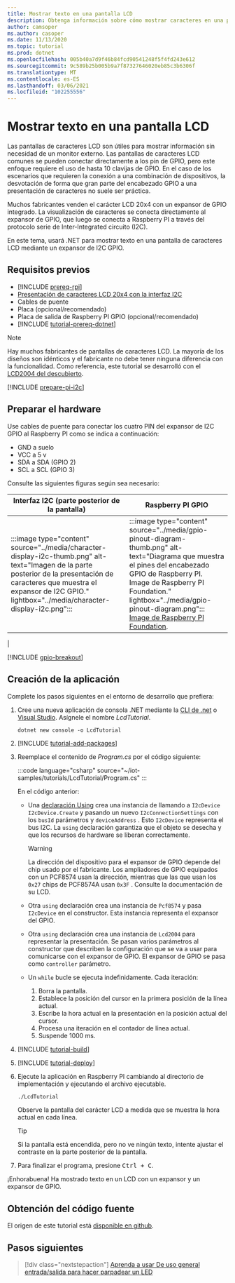 ```yaml
---
title: Mostrar texto en una pantalla LCD
description: Obtenga información sobre cómo mostrar caracteres en una pantalla de cristal líquido con las bibliotecas de IoT de .NET.
author: camsoper
ms.author: casoper
ms.date: 11/13/2020
ms.topic: tutorial
ms.prod: dotnet
ms.openlocfilehash: 005b40a7d9f46b84fcd90541248f5f4fd243e612
ms.sourcegitcommit: 9c589b25b005b9a7f87327646020eb85c3b6306f
ms.translationtype: MT
ms.contentlocale: es-ES
ms.lasthandoff: 03/06/2021
ms.locfileid: "102255556"
---
```

<!--markdownlint-disable DOCSMD011 -->
# <a name="display-text-on-an-lcd"></a>Mostrar texto en una pantalla LCD

Las pantallas de caracteres LCD son útiles para mostrar información sin necesidad de un monitor externo. Las pantallas de caracteres LCD comunes se pueden conectar directamente a los pin de GPIO, pero este enfoque requiere el uso de hasta 10 clavijas de GPIO. En el caso de los escenarios que requieren la conexión a una combinación de dispositivos, la desvotación de forma que gran parte del encabezado GPIO a una presentación de caracteres no suele ser práctica.

Muchos fabricantes venden el carácter LCD 20x4 con un expansor de GPIO integrado. La visualización de caracteres se conecta directamente al expansor de GPIO, que luego se conecta a Raspberry PI a través del protocolo serie de Inter-Integrated circuito (I2C).

En este tema, usará .NET para mostrar texto en una pantalla de caracteres LCD mediante un expansor de I2C GPIO.

## <a name="prerequisites"></a>Requisitos previos

- [!INCLUDE [prereq-rpi](../includes/prereq-rpi.md)]
- [Presentación de caracteres LCD 20x4 con la interfaz I2C](https://www.bing.com/images/search?q=20x4+lcd+display+with+i2c)
- Cables de puente
- Placa (opcional/recomendado)
- Placa de salida de Raspberry PI GPIO (opcional/recomendado)
- [!INCLUDE [tutorial-prereq-dotnet](../includes/tutorial-prereq-dotnet.md)]

> [!NOTE]
> Hay muchos fabricantes de pantallas de caracteres LCD. La mayoría de los diseños son idénticos y el fabricante no debe tener ninguna diferencia con la funcionalidad. Como referencia, este tutorial se desarrolló con el [LCD2004 del descubierto](https://www.sunfounder.com/lcd2004-module.html).

[!INCLUDE [prepare-pi-i2c](../includes/prepare-pi-i2c.md)]

## <a name="prepare-the-hardware"></a>Preparar el hardware

Use cables de puente para conectar los cuatro PIN del expansor de I2C GPIO al Raspberry PI como se indica a continuación:

- GND a suelo
- VCC a 5 v
- SDA a SDA (GPIO 2)
- SCL a SCL (GPIO 3)

Consulte las siguientes figuras según sea necesario:

| Interfaz I2C (parte posterior de la pantalla) | Raspberry PI GPIO |
|---------------------------------|-------------------|
| :::image type="content" source="../media/character-display-i2c-thumb.png" alt-text="Imagen de la parte posterior de la presentación de caracteres que muestra el expansor de I2C GPIO." lightbox="../media/character-display-i2c.png"::: | :::image type="content" source="../media/gpio-pinout-diagram-thumb.png" alt-text="Diagrama que muestra el pines del encabezado GPIO de Raspberry PI. Image de Raspberry PI Foundation." lightbox="../media/gpio-pinout-diagram.png":::<br />[Image de Raspberry PI Foundation](https://www.raspberrypi.org/documentation/usage/gpio/).
 |

[!INCLUDE [gpio-breakout](../includes/gpio-breakout.md)]

## <a name="create-the-app"></a>Creación de la aplicación

Complete los pasos siguientes en el entorno de desarrollo que prefiera:

1. Cree una nueva aplicación de consola .NET mediante la [CLI de .net](../../core/tools/dotnet-new.md) o [Visual Studio](../../core/tutorials/with-visual-studio.md). Asígnele el nombre *LcdTutorial*.

    ```dotnetcli
    dotnet new console -o LcdTutorial
    ```

1. [!INCLUDE [tutorial-add-packages](../includes/tutorial-add-packages.md)]
1. Reemplace el contenido de *Program.cs* por el código siguiente:

    :::code language="csharp" source="~/iot-samples/tutorials/LcdTutorial/Program.cs" :::

    En el código anterior:

    - Una [declaración Using](../../csharp/whats-new/csharp-8.md#using-declarations) crea una instancia de llamando a `I2cDevice` `I2cDevice.Create` y pasando un nuevo `I2cConnectionSettings` con los `busId` parámetros y `deviceAddress` . Esto `I2cDevice` representa el bus I2C. La `using` declaración garantiza que el objeto se desecha y que los recursos de hardware se liberan correctamente.

        > [!WARNING]
        > La dirección del dispositivo para el expansor de GPIO depende del chip usado por el fabricante. Los ampliadores de GPIO equipados con un PCF8574 usan la dirección, mientras que las que usan los `0x27` chips de PCF8574A usan `0x3F` . Consulte la documentación de su LCD.

    - Otra `using` declaración crea una instancia de `Pcf8574` y pasa `I2cDevice` en el constructor. Esta instancia representa el expansor del GPIO.
    - Otra `using` declaración crea una instancia de `Lcd2004` para representar la presentación. Se pasan varios parámetros al constructor que describen la configuración que se va a usar para comunicarse con el expansor de GPIO. El expansor de GPIO se pasa como `controller` parámetro.
    - Un `while` bucle se ejecuta indefinidamente. Cada iteración:
        1. Borra la pantalla.
        1. Establece la posición del cursor en la primera posición de la línea actual.
        1. Escribe la hora actual en la presentación en la posición actual del cursor.
        1. Procesa una iteración en el contador de línea actual.
        1. Suspende 1000 ms.

1. [!INCLUDE [tutorial-build](../includes/tutorial-build.md)]
1. [!INCLUDE [tutorial-deploy](../includes/tutorial-deploy.md)]
1. Ejecute la aplicación en Raspberry PI cambiando al directorio de implementación y ejecutando el archivo ejecutable.

    ```bash
    ./LcdTutorial
    ```

    Observe la pantalla del carácter LCD a medida que se muestra la hora actual en cada línea.

    > [!TIP]
    > Si la pantalla está encendida, pero no ve ningún texto, intente ajustar el contraste en la parte posterior de la pantalla.

1. Para finalizar el programa, presione <kbd>Ctrl + C</kbd>.

¡Enhorabuena! Ha mostrado texto en un LCD con un expansor y un expansor de GPIO.

## <a name="get-the-source-code"></a>Obtención del código fuente

El origen de este tutorial está [disponible en github](https://github.com/MicrosoftDocs/dotnet-iot-assets/tree/master/tutorials/LcdTutorial).

## <a name="next-steps"></a>Pasos siguientes

> [!div class="nextstepaction"]
> [Aprenda a usar De uso general entrada/salida para hacer parpadear un LED](../tutorials/blink-led.md)
